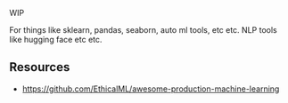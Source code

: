 WIP

For things like sklearn, pandas, seaborn, auto ml tools, etc etc.
NLP tools like hugging face etc etc.


## Resources

- https://github.com/EthicalML/awesome-production-machine-learning